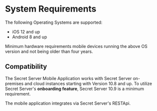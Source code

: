 [title]: # (Onboarding)
[tags]: # (mobile)
[priority]: # (2)
# System Requirements

The following Operating Systems are supported:

* iOS 12 and up
* Android 8 and up

Minimum hardware requirements mobile devices running the above OS version and not being older than four years.

## Compatibility

The Secret Server Mobile Application works with Secret Server on-premises and cloud instances starting with Version 10.8 and up. To utilize Secret Server's __onboarding feature__, Secret Server 10.9 is a minimum requirement.

The mobile application integrates via Secret Server's RESTApi.
